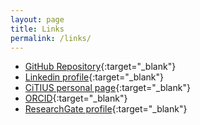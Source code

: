 ```yaml
---
layout: page
title: Links
permalink: /links/
---
```


* [GitHub Repository](https://github.com/jmabuin){:target="_blank"}
* [Linkedin profile](http://linkedin.com/in/josemanuelabuinmosquera){:target="_blank"}
* [CiTIUS personal page](https://citius.usc.es/equipo/investigadores-en-formacion/jose-manuel-abuin-mosquera){:target="_blank"}
* [ORCID](http://orcid.org/0000-0001-9771-818X){:target="_blank"}
* [ResearchGate profile](https://www.researchgate.net/profile/Jose_Abuin_Mosquera){:target="_blank"}
